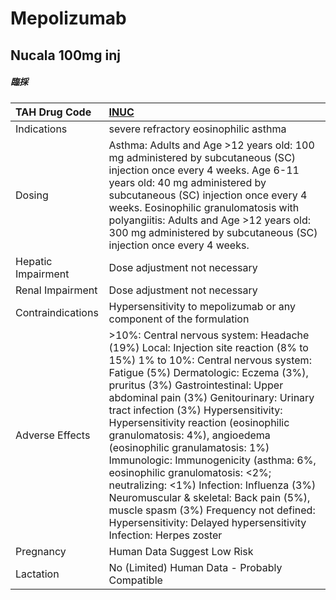 # Mepolizumab

## Nucala 100mg inj

##### 臨採

| TAH Drug Code      | [**INUC**](https://www.tahsda.org.tw/drugs/hissearch.php?drug_code=INUC)                                                                                                                                                                                                                                                                                                                                                                                                                                                                                                                                                                                                            |
|:-------------------|:------------------------------------------------------------------------------------------------------------------------------------------------------------------------------------------------------------------------------------------------------------------------------------------------------------------------------------------------------------------------------------------------------------------------------------------------------------------------------------------------------------------------------------------------------------------------------------------------------------------------------------------------------------------------------------|
| Indications        | severe refractory eosinophilic asthma                                                                                                                                                                                                                                                                                                                                                                                                                                                                                                                                                                                                                                               |
| Dosing             | Asthma: Adults and Age >12 years old: 100 mg administered by subcutaneous (SC) injection once every 4 weeks. Age 6-11 years old: 40 mg administered by subcutaneous (SC) injection once every 4 weeks. Eosinophilic granulomatosis with polyangiitis: Adults and Age >12 years old: 300 mg administered by subcutaneous (SC) injection once every 4 weeks.                                                                                                                                                                                                                                                                                                                          |
| Hepatic Impairment | Dose adjustment not necessary                                                                                                                                                                                                                                                                                                                                                                                                                                                                                                                                                                                                                                                       |
| Renal Impairment   | Dose adjustment not necessary                                                                                                                                                                                                                                                                                                                                                                                                                                                                                                                                                                                                                                                       |
| Contraindications  | Hypersensitivity to mepolizumab or any component of the formulation                                                                                                                                                                                                                                                                                                                                                                                                                                                                                                                                                                                                                 |
| Adverse Effects    | >10%: Central nervous system: Headache (19%) Local: Injection site reaction (8% to 15%) 1% to 10%: Central nervous system: Fatigue (5%) Dermatologic: Eczema (3%), pruritus (3%) Gastrointestinal: Upper abdominal pain (3%) Genitourinary: Urinary tract infection (3%) Hypersensitivity: Hypersensitivity reaction (eosinophilic granulomatosis: 4%), angioedema (eosinophilic granulamatosis: 1%) Immunologic: Immunogenicity (asthma: 6%, eosinophilic granulomatosis: <2%; neutralizing: <1%) Infection: Influenza (3%) Neuromuscular & skeletal: Back pain (5%), muscle spasm (3%) Frequency not defined: Hypersensitivity: Delayed hypersensitivity Infection: Herpes zoster |
| Pregnancy          | Human Data Suggest Low Risk                                                                                                                                                                                                                                                                                                                                                                                                                                                                                                                                                                                                                                                         |
| Lactation          | No (Limited) Human Data - Probably Compatible                                                                                                                                                                                                                                                                                                                                                                                                                                                                                                                                                                                                                                       |

